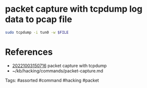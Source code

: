 # packet capture with tcpdump log data to pcap file
```bash
sudo tcpdump -i tun0 -w $FILE
```

# References
- [20221003150716](/zet/20221003150716/README.md) packet capture with tcpdump
- ~/kb/hacking/commands/packet-capture.md

Tags:
    #assorted #command #hacking #packet
